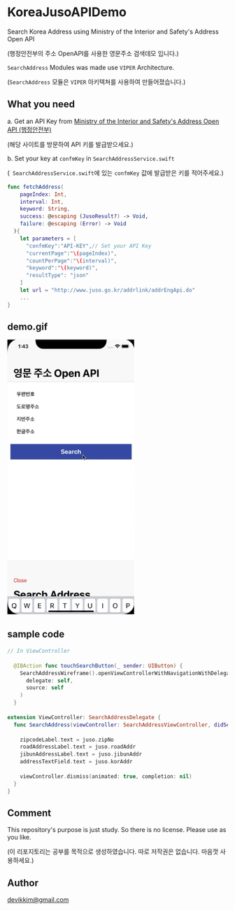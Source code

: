 # KoreaJusoAPIDemo
Search Korea Address using Ministry of the Interior and Safety's Address Open API

(행정안전부의 주소 OpenAPI를 사용한 영문주소 검색데모 입니다.)


```SearchAddress``` Modules was made use ```VIPER``` Architecture.

(```SearchAddress``` 모듈은 ```VIPER``` 아키텍쳐를 사용하여 만들어졌습니다.)

## What you need

a. Get an API Key from [Ministry of the Interior and Safety's Address Open API (행정안전부)](http://www.juso.go.kr/addrlink/main.do?cPath=99MM)

(해당 사이트를 방문하여 API 키를 발급받으세요.)

b. Set your key at ```confmKey``` in ```SearchAddressService.swift```

(``` SearchAddressService.swift```에 있는 ```confmKey``` 값에 발급받은 키를 적어주세요.)

```swift
func fetchAddress(
    pageIndex: Int,
    interval: Int,
    keyword: String,
    success: @escaping (JusoResult?) -> Void,
    failure: @escaping (Error) -> Void
  ){
    let parameters = [
      "confmKey":"API-KEY",// Set your API Key
      "currentPage":"\(pageIndex)",
      "countPerPage":"\(interval)",
      "keyword":"\(keyword)",
      "resultType": "json"
    ]
    let url = "http://www.juso.go.kr/addrlink/addrEngApi.do"
    ...
}
```

## demo.gif

<img alt="Demo" src="/resources/demo.gif?raw=true" width="290">&nbsp;


## sample code

```swift
// In ViewController

  @IBAction func touchSearchButton(_ sender: UIButton) {
    SearchAddressWireframe().openViewControllerWithNavigationWithDelegate(
      delegate: self,
      source: self
    )
  }
  
extension ViewController: SearchAddressDelegate {
  func SearchAddress(viewController: SearchAddressViewController, didSelectedJuso juso: Juso) {
    
    zipcodeLabel.text = juso.zipNo
    roadAddressLabel.text = juso.roadAddr
    jibunAddressLabel.text = juso.jibunAddr
    addressTextField.text = juso.korAddr
    
    viewController.dismiss(animated: true, completion: nil)
  }
}

```

## Comment
This repository's purpose is just study. So there is no license. Please use as you like.

(이 리포지토리는 공부를 목적으로 생성하였습니다. 따로 저작권은 없습니다. 마음껏 사용하세요.)

## Author

devikkim@gmail.com
